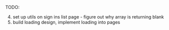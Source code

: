 TODO:


4. set up utils on sign ins list page - figure out why array is returning blank
5. build loading design, implement loading into pages

